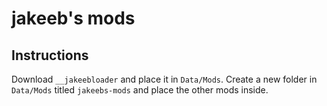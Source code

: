 # jakeeb's mods

## Instructions

Download `__jakeebloader` and place it in `Data/Mods`.
Create a new folder in `Data/Mods` titled `jakeebs-mods` and place the other mods inside.
